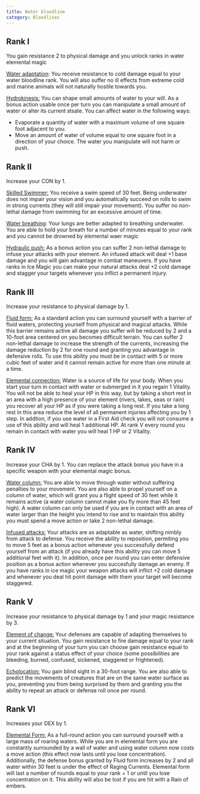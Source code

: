 ```yaml
---
title: Water bloodline
category: Bloodlines
---
```


## Rank I

You gain resistance 2 to physical damage and you unlock ranks in water elemental magic

<u>Water adaptation</u>: You receive resistance to cold damage equal to your water bloodline rank. You will also suffer no ill effects from extreme cold and marine animals will not naturally hostile towards you.

<u>Hydrokinesis:</u> You can shape small amounts of water to your will. As a bonus action usable once per turn you can manipulate a small amount of water or alter its current stsate. You can affect water in the following ways:

- Evaporate a quantity of water with a maximum volume of one square foot adjacent to you.
- Move an amount of water of volume equal to one square foot in a direction of your choice. The water you manipulate will not harm or push.

## Rank II

Increase your CON by 1.

<u>Skilled Swimmer:</u> You receive a swim speed of 30 feet. Being underwater does not impair your vision and you automatically succeed on rolls to swim in strong currents (they will still impair your movement). You suffer no non-lethal damage from swimming for an excessive amount of time.

<u>Water breathing</u>: Your lungs are better adapted to breathing underwater. You are able to hold your breath for a number of minutes equal to your rank and you cannot be drowned by elemental waer magic

<u>Hydraulic push:</u> As a bonus action you can suffer 2 non-lethal damage to infuse your attacks with your element. An infused attack will deal +1 base damage and you will gain advantage in combat maneuvers. If you have ranks in Ice Magic you can make your natural attacks deal +2 cold damage and stagger your targets whenever you inflict a permanent injury.

## Rank III 

Increase your resistance to physical damage by 1.

<u>Fluid form:</u> As a standard action you can surround yourself with a barrier of fluid waters, protecting yourself from physical and magical attacks. While this barrier remains active all damage you suffer will be reduced by 2 and a 10-foot area centered on you becomes difficult terrain. You can suffer 2 non-lethal damage to increase the strength of the currents, increasing the damage reduction by 2 for one round and granting you advantage in defensive rolls. To use this ability you must be in contact with 5 or more cubic feet of water and it cannot remain active for more than one minute at a time.

<u>Elemental connection:</u> Water is a source of life for your body. When you start your turn in contact with water or submerged in it you regain 1 Vitality. You will not be able to heal your HP in this way, but by taking a short rest in an area with a high presence of your element (rivers, lakes, seas or rain) you recover all your HP as if you were taking a long rest. If you take a long rest in this area reduce the level of all permanent injuries affecting you by 1 step. In addtion, if you use water in a First Aid check you will not consume a use of this ability and will heal 1 additional HP. At rank V every round you remain in contact with water you will heal 1 HP or 2 Vitality.

## Rank IV 

Increase your CHA by 1. You can replace the attack bonus you have in a specific weapon with your elemental magic bonus.

<u>Water column:</u> You are able to move through water without suffering penalties to your movement. You are also able to propel yourself on a column of water, which will grant you a flight speed of 30 feet while it remains active (a water column cannot make you fly more than 45 feet high). A water column can only be used if you are in contact with an area of water larger than the height you intend to rise and to maintain this ability you must spend a move action or take 2 non-lethal damage. 

<u>Infused attacks:</u> Your attacks are as adaptable as water, shifting nimbly from attack to defense. You receive the ability to reposition, permiting you to move 5 feet as a bonus action whenever you successfully defend yourself from an attack (if you already have this ability you can move 5 additional feet with it). In addition, once per round you can enter defensive position as a bonus action whenever you succesfully damage an enemy. If you have ranks in ice magic your weapon attacks will inflict +2 cold damage and whenever you deal hit point damage with them your target will become staggered.

## Rank V 

Increase your resistance to physical damage by 1 and your magic resistance by 3.

<u>Element of change:</u> Your defenses are capable of adapting themselves to your current situation. You gain resistance to fire damage equal to your rank and at the beginning of your turn you can choose gain resistance equal to your rank against a status effect of your choice (some possibilities are bleeding, burned, confused, sickened, staggered or frightened).

<u>Echolocation:</u> You gain blind sight in a 30-foot range. You are also able to predict the movements of creatures that are on the same water surface as you, preventing you from being surprised by them and granting you the ability to repeat an attack or defense roll once per round.

## Rank VI

Increases your DEX by 1.

<u>Elemental Form:</u> As a full-round action you can surround yourself with a large mass of roaring waters. While you are in elemental form you are constantly surrounded by a wall of water and using water column now costs a move action (this effect now lasts until you lose concentration). Additionally, the defense bonus granted by Fluid form increases by 2 and all water within 30 feet  is under the effect of Raging Currents. Elemental form will last a number of rounds equal to your rank + 1 or until you lose concentration on it. This ability will also be lost if you are hit with a Rain of embers.


